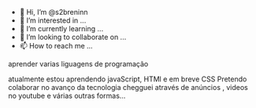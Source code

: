 - 👋 Hi, I’m @s2breninn
- 👀 I’m interested in ...
- 🌱 I’m currently learning ...
- 💞️ I’m looking to collaborate on ...
- 📫 How to reach me ...

<!---
s2breninn/s2breninn is a ✨ special ✨ repository because its `README.md` (this file) appears on your GitHub profile.
You can click the Preview link to take a look at your changes.
--->aprender varias liguagens de programação
atualmente estou aprendendo  javaScript, HTMl e em breve CSS
Pretendo colaborar no avanço da tecnologia 
chegguei através de anúncios , videos no youtube e várias outras formas...

